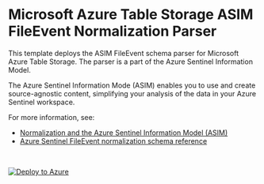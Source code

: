 # Microsoft Azure Table Storage ASIM FileEvent Normalization Parser

This template deploys the ASIM FileEvent schema parser for Microsoft Azure Table Storage. The parser is a part of the Azure Sentinel Information Model.

The Azure Sentinel Information Mode (ASIM) enables you to use and create source-agnostic content, simplifying your analysis of the data in your Azure Sentinel workspace.

For more information, see:

- [Normalization and the Azure Sentinel Information Model (ASIM)](https://aka.ms/AzSentinelNormalization)
- [Azure Sentinel FileEvent normalization schema reference](https://aka.ms/AzSentinelFileEventDoc)

<br>
 

[![Deploy to Azure](https://aka.ms/deploytoazurebutton)](https://portal.azure.com/#create/Microsoft.Template/uri/https%3A%2F%2Fraw.githubusercontent.com%2FAzure%2FAzure-Sentinel%2Fmaster%2FParsers%2FASimFileEvent%2FARM%2FFileEventMicrosoftTableStorage%2FFileEventMicrosoftTableStorage.json)

